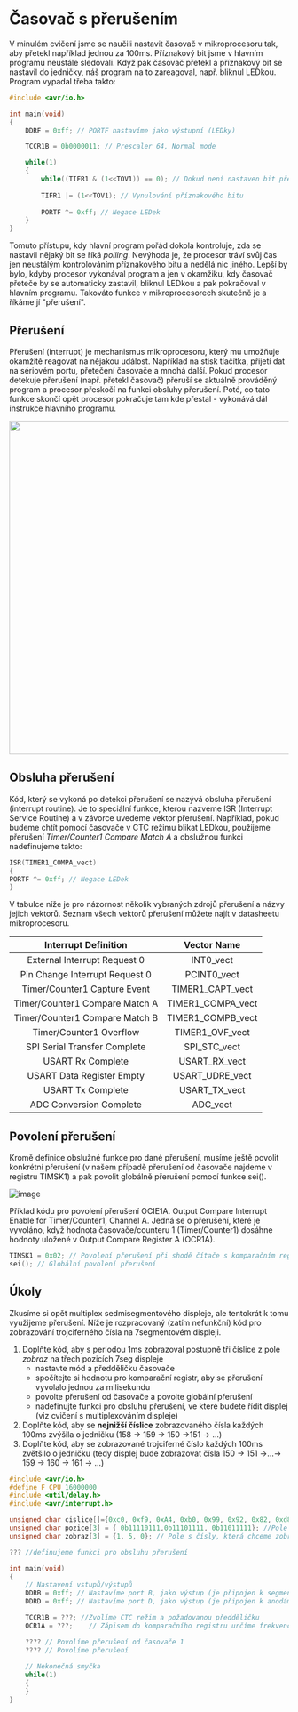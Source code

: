 # Časovač s přerušením

V minulém cvičení jsme se naučili nastavit časovač v mikroprocesoru tak, aby přetekl například jednou za 100ms. Příznakový bit jsme v hlavním programu neustále sledovali. Když pak časovač přetekl a příznakový bit se nastavil do jedničky, náš program na to zareagoval, např. bliknul LEDkou. Program vypadal třeba takto:

```c
#include <avr/io.h>

int main(void)
{
	DDRF = 0xff; // PORTF nastavíme jako výstupní (LEDky)

	TCCR1B = 0b0000011; // Prescaler 64, Normal mode

	while(1)
	{
		while((TIFR1 & (1<<TOV1)) == 0); // Dokud není nastaven bit přetečení časovače, nedělej nic
		
		TIFR1 |= (1<<TOV1); // Vynulování příznakového bitu
		
		PORTF ^= 0xff; // Negace LEDek
	}
}
```

Tomuto přístupu, kdy hlavní program pořád dokola kontroluje, zda se nastavil nějaký bit se říká *polling*. Nevýhoda je, že procesor tráví svůj čas jen neustálým kontrolováním příznakového bitu a nedělá nic jiného. Lepší by bylo, kdyby procesor vykonával program a jen v okamžiku, kdy časovač přeteče by se automaticky zastavil, bliknul LEDkou a pak pokračoval v hlavním programu. Takováto funkce v mikroprocesorech skutečně je a říkáme jí "přerušení".

## Přerušení
Přerušení (interrupt) je mechanismus mikroprocesoru, který mu umožňuje okamžitě reagovat na nějakou událost. Například na stisk tlačítka, přijetí dat na sériovém portu, přetečení časovače a mnohá další. Pokud procesor detekuje přerušení (např. přetekl časovač) přeruší se aktuálně prováděný program a procesor přeskočí na funkci obsluhy přerušení. Poté, co tato funkce skončí opět procesor pokračuje tam kde přestal - vykonává dál instrukce hlavního programu.

<img src="https://github.com/user-attachments/assets/143db4f3-b39f-427e-9634-3a00c36686ef" width="600"/>

## Obsluha  přerušení
Kód, který se vykoná po detekci přerušení se nazývá obsluha přerušení (interrupt routine). Je to speciální funkce, kterou nazveme ISR (Interrupt Service Routine) a v závorce uvedeme vektor přerušení. Například, pokud budeme chtít pomocí časovače v CTC režimu blikat LEDkou, použijeme přerušení *Timer/Counter1 Compare Match A* a obslužnou funkci nadefinujeme takto:

```C
ISR(TIMER1_COMPA_vect)
{
PORTF ^= 0xff; // Negace LEDek
}
```

V tabulce níže je pro názornost několik vybraných zdrojů přerušení a názvy jejich vektorů. Seznam všech vektorů přerušení můžete najít v datasheetu mikroprocesoru.

| Interrupt Definition                 | Vector Name          |
|:------------------------------------:|:--------------------:|
| External Interrupt Request 0         | INT0_vect            |
| Pin Change Interrupt Request 0       | PCINT0_vect          |
| Timer/Counter1 Capture Event         | TIMER1_CAPT_vect     |
| Timer/Counter1 Compare Match A       | TIMER1_COMPA_vect    |
| Timer/Counter1 Compare Match B       | TIMER1_COMPB_vect    |
| Timer/Counter1 Overflow              | TIMER1_OVF_vect      |
| SPI Serial Transfer Complete         | SPI_STC_vect         |
| USART Rx Complete                    | USART_RX_vect        |
| USART Data Register Empty            | USART_UDRE_vect      |
| USART Tx Complete                    | USART_TX_vect        |
| ADC Conversion Complete              | ADC_vect             |


## Povolení přerušení

Kromě definice obslužné funkce pro dané přerušení, musíme ještě povolit konkrétní přerušení (v našem případě přerušení od časovače najdeme v registru TIMSK1) a pak povolit globálně přerušení pomocí funkce sei().

![image](https://github.com/user-attachments/assets/d318174c-cbe7-4fe9-9a21-7af3dff00903)

Příklad kódu pro povolení přerušení OCIE1A.  Output Compare Interrupt Enable for Timer/Counter1, Channel A. Jedná se o přerušení, které je vyvoláno, když hodnota časovače/counteru 1 (Timer/Counter1) dosáhne hodnoty uložené v Output Compare Register A (OCR1A).

```C
TIMSK1 = 0x02; // Povolení přerušení při shodě čítače s komparačním registrem OCR1A
sei(); // Globální povolení přerušení
```


## Úkoly

Zkusíme si opět multiplex sedmisegmentového displeje, ale tentokrát k tomu využijeme přerušení. Níže je rozpracovaný (zatím nefunkční) kód pro zobrazování trojciferného čísla na 7segmentovém displeji.

1. Doplňte kód, aby s periodou 1ms zobrazoval postupně tři číslice z pole *zobraz* na třech pozicích 7seg displeje
   - nastavte mód a předděličku časovače
   - spočítejte si hodnotu pro komparační registr, aby se přerušení vyvolalo jednou za milisekundu
   - povolte přerušení od časovače a povolte globální přerušení
   - nadefinujte funkci pro obsluhu přerušení, ve které budete řídit displej (viz cvičení s multiplexováním displeje)
2. Doplňte kód, aby se **nejnižší číslice** zobrazovaného čísla každých 100ms zvýšila o jedničku (158 -> 159 -> 150 ->151 -> ...)
3. Doplňte kód, aby se zobrazované trojciferné číslo každých 100ms zvětšilo o jedničku (tedy displej bude zobrazovat čísla 150 -> 151 ->...-> 159 -> 160 -> 161 -> ...)

```C
#include <avr/io.h>
#define F_CPU 16000000
#include <util/delay.h>
#include <avr/interrupt.h>

unsigned char cislice[]={0xc0, 0xf9, 0xA4, 0xb0, 0x99, 0x92, 0x82, 0xd8, 0x80, 0x90, 0x88, 0x83, 0xc6, 0xA1, 0x86, 0x8e};
unsigned char pozice[3] = { 0b11110111,0b11101111, 0b11011111}; //Pole s hodnotami pro port D, které zapnou anodu dané pozice
unsigned char zobraz[3] = {1, 5, 0}; // Pole s čísly, která chceme zobrazovat

??? //definujeme funkci pro obsluhu přerušení

int main(void)
{
	// Nastavení vstupů/výstupů
	DDRB = 0xff; // Nastavíme port B, jako výstup (je připojen k segmentům displeje)
	DDRD = 0xff; // Nastavíme port D, jako výstup (je připojen k anodám, řídí, která číslice je aktivní)

	TCCR1B = ???; //Zvolíme CTC režim a požadovanou předděličku
	OCR1A = ???;	// Zápisem do komparačního registru určíme frekvenci přetečení čítače

	???? // Povolíme přerušení od časovače 1
	???? // Povolíme přerušení
	
	// Nekonečná smyčka
	while(1)
	{
	}
}
```



